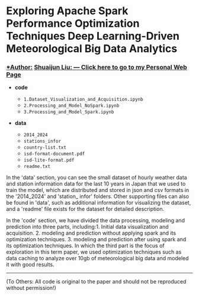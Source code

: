 # Exploring Apache Spark Performance Optimization Techniques Deep Learning-Driven Meteorological Big Data Analytics
### <u>*Author:</u> [Shuaijun Liu: — Click here to go to my Personal Web Page](https://shuaijun-liu.github.io/)


- **code**
  - `1.Dataset_Visualization_and_Acquisition.ipynb`
  - `2.Processing_and_Model_NoSpark.ipynb`
  - `3.Processing_and_Model_Spark.ipynb`

- **data**
  - `2014_2024`
  - `stations_infor`
  - `country-list.txt`
  - `isd-format-document.pdf`
  - `isd-lite-format.pdf`
  - `readme.txt`

In the 'data' section, you can see the small dataset of hourly weather data and station information data for the last 10 years in Japan that we used to train the model, which are distributed and stored in json and csv formats in the '2014_2024' and 'station_ infor' folders. Other supporting files can also be found in 'data', such as additional information for visualizing the dataset, and a 'readme' file exists for the dataset for detailed description.

In the 'code' section, we have divided the data processing, modeling and prediction into three parts, including:1. Initial data visualization and acquisition. 2. modeling and prediction without applying spark and its optimization techniques. 3. modeling and prediction after using spark and its optimization techniques. In which the third part is the focus of exploration in this term paper, we used optimization techniques such as data caching to analyze over 10gb of meteorological big data and modeled it with good results.


-------------------------------------------------------------------------------------------------
(To Others: All code is original to the paper and should not be reproduced without permission!)
